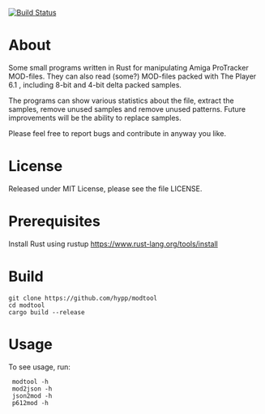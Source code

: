 [![Build Status](https://travis-ci.org/hypp/modtool.svg?branch=master)](https://travis-ci.org/hypp/modtool)

# About
Some small programs written in Rust for manipulating Amiga ProTracker MOD-files.
They can also read (some?) MOD-files packed with The Player 6.1 , including 
8-bit and 4-bit delta packed samples.

The programs can show various statistics about the file, extract the samples,
remove unused samples and remove unused patterns.
Future improvements will be the ability to replace samples.

Please feel free to report bugs and contribute in anyway you like.

# License
Released under MIT License, please see the file LICENSE.

# Prerequisites
Install Rust using rustup https://www.rust-lang.org/tools/install

# Build
```
git clone https://github.com/hypp/modtool
cd modtool
cargo build --release
```

# Usage
To see usage, run:
```
 modtool -h
 mod2json -h
 json2mod -h
 p612mod -h
```
